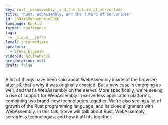 ```yaml
---
key: rust__webassembly__and_the_future_of_serverless
title: 'Rust, WebAssembly, and the future of Serverless'
id: 2S9XtGGq3ouHnkivEDKC
language: English
format: conference
tags:
  - _cloud___infra
level: intermediate
speakers:
  - steve_klabnik
videoId: qZGimWMYc2E
presentation: null
draft: false
---
```

A lot of things have been said about WebAssembly inside of the
browser; after all, that's why it was originally created. But a new
case is emerging as well, and that's WebAssembly on the server. More
specifically, we're seeing a rise of support for WebAssembly in
serverless application platforms, combining two brand-new technologies
together. We're also seeing a lot of growth of the Rust programming
language, and its close alignment with WebAssembly. In this talk,
Steve will talk about Rust, WebAssembly, serverless technologies, and
how it all fits together.